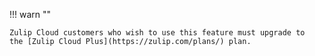 !!! warn ""

    Zulip Cloud customers who wish to use this feature must upgrade to
    the [Zulip Cloud Plus](https://zulip.com/plans/) plan.
